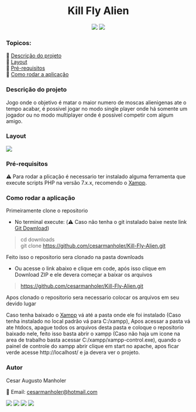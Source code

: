 <h1 align="center">Kill Fly Alien</h1>
<p align="center">
<img src="https://img.shields.io/static/v1?label=License&message=MIT&color=blue&style=for-the-badge"/> <img src="https://img.shields.io/static/v1?label=Status&message=Em%20Desenvolvimento&color=orange&style=for-the-badge"/>
</p>

### Topicos:
:large_blue_diamond: [Descrição do projeto](https://github.com/cesarmanholer/Kill-Fly-Alien#descri%C3%A7%C3%A3o-do-projeto)<br>
:large_blue_diamond: [Layout](https://github.com/cesarmanholer/Kill-Fly-Alien/)<br>
:large_blue_diamond: [Pré-requisitos](https://github.com/cesarmanholer/Kill-Fly-Alien/)<br>
:large_blue_diamond: [Como rodar a aplicação](https://github.com/cesarmanholer/Kill-Fly-Alien/)<br>

### Descrição do projeto
Jogo onde o objetivo é matar o maior numero de moscas alienigenas ate o tempo acabar, é possivel jogar no modo single player onde há somente um jogador ou no modo multiplayer onde é possivel competir com algum amigo.

### Layout
<img src="https://github.com/cesarmanholer/Kill-Fly-Alien/blob/master/captured.gif">

### Pré-requisitos
:warning: Para rodar a plicação é necessario ter instalado alguma ferramenta que execute scripts PHP na versão 7.x.x, recomendo o [Xampp](https://www.apachefriends.org/pt_br/index.html).

### Como rodar a aplicação
Primeiramente clone o repositorio
- No terminal execute: (:warning: Caso não tenha o git instalado baixe neste link [Git Download](https://git-scm.com/downloads))
> cd downloads<br>
> git clone https://github.com/cesarmanholer/Kill-Fly-Alien.git

Feito isso o repositorio sera clonado na pasta downloads

- Ou acesse o link abaixo e clique em code, após isso clique em Download ZIP e ele devera começar a baixar os arquivos
> https://github.com/cesarmanholer/Kill-Fly-Alien.git

Apos clonado o repositorio sera necessario colocar os arquivos em seu devido lugar

Caso tenha baixado o [Xampp](https://www.apachefriends.org/pt_br/index.html) vá até a pasta onde ele foi instalado (Caso tenha instalado no local padrão vá para C:/xampp),
Apos acessar a pasta vá ate htdocs, apague todos os arquivos desta pasta e coloque o repositorio baixado nele, feito isso basta abrir o xampp (Caso não haja um icone na area de trabalho basta acessar C:/xampp/xampp-control.exe), quando o painel de controle do xampp abrir clique em start no apache, apos ficar verde acesse http://localhost/ e ja devera ver o projeto.

### Autor

Cesar Augusto Manholer

:email: Email: cesarmanholer@hotmail.com

<a href="https://www.facebook.com/cesar_manholer"><img src="https://img.shields.io/static/v1?label=&message=Facebook&color=blue&style=for-the-badge"/></a>
<a href="https://www.instagram.com/cesar_manholer"><img src="https://img.shields.io/static/v1?label=&message=Instagram&color=red&style=for-the-badge"/></a>
<a href="https://www.linkedin.com/cesar_manholer"><img src="https://img.shields.io/static/v1?label=&message=Linkedin&color=blue&style=for-the-badge"/></a>
<a href="https://www.github.com/cesar_manholer"><img src="https://img.shields.io/static/v1?label=&message=Github&color=black&style=for-the-badge"/></a>
